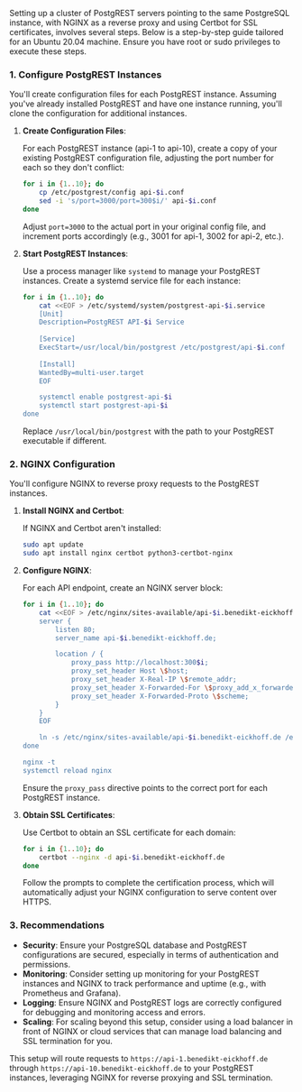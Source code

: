Setting up a cluster of PostgREST servers pointing to the same PostgreSQL instance, with NGINX as a reverse proxy and using Certbot for SSL certificates, involves several steps. Below is a step-by-step guide tailored for an Ubuntu 20.04 machine. Ensure you have root or sudo privileges to execute these steps.

### 1. Configure PostgREST Instances

You'll create configuration files for each PostgREST instance. Assuming you've already installed PostgREST and have one instance running, you'll clone the configuration for additional instances.

1. **Create Configuration Files**:
   
   For each PostgREST instance (api-1 to api-10), create a copy of your existing PostgREST configuration file, adjusting the port number for each so they don't conflict:
   
   ```bash
   for i in {1..10}; do
       cp /etc/postgrest/config api-$i.conf
       sed -i 's/port=3000/port=300$i/' api-$i.conf
   done
   ```
   
   Adjust `port=3000` to the actual port in your original config file, and increment ports accordingly (e.g., 3001 for api-1, 3002 for api-2, etc.).

2. **Start PostgREST Instances**:

   Use a process manager like `systemd` to manage your PostgREST instances. Create a systemd service file for each instance:
   
   ```bash
   for i in {1..10}; do
       cat <<EOF > /etc/systemd/system/postgrest-api-$i.service
       [Unit]
       Description=PostgREST API-$i Service
       
       [Service]
       ExecStart=/usr/local/bin/postgrest /etc/postgrest/api-$i.conf
       
       [Install]
       WantedBy=multi-user.target
       EOF

       systemctl enable postgrest-api-$i
       systemctl start postgrest-api-$i
   done
   ```
   
   Replace `/usr/local/bin/postgrest` with the path to your PostgREST executable if different.

### 2. NGINX Configuration

You'll configure NGINX to reverse proxy requests to the PostgREST instances. 

1. **Install NGINX and Certbot**:

   If NGINX and Certbot aren't installed:

   ```bash
   sudo apt update
   sudo apt install nginx certbot python3-certbot-nginx
   ```

2. **Configure NGINX**:

   For each API endpoint, create an NGINX server block:

   ```bash
   for i in {1..10}; do
       cat <<EOF > /etc/nginx/sites-available/api-$i.benedikt-eickhoff.de
       server {
           listen 80;
           server_name api-$i.benedikt-eickhoff.de;

           location / {
               proxy_pass http://localhost:300$i;
               proxy_set_header Host \$host;
               proxy_set_header X-Real-IP \$remote_addr;
               proxy_set_header X-Forwarded-For \$proxy_add_x_forwarded_for;
               proxy_set_header X-Forwarded-Proto \$scheme;
           }
       }
       EOF

       ln -s /etc/nginx/sites-available/api-$i.benedikt-eickhoff.de /etc/nginx/sites-enabled/
   done

   nginx -t
   systemctl reload nginx
   ```

   Ensure the `proxy_pass` directive points to the correct port for each PostgREST instance.

3. **Obtain SSL Certificates**:

   Use Certbot to obtain an SSL certificate for each domain:

   ```bash
   for i in {1..10}; do
       certbot --nginx -d api-$i.benedikt-eickhoff.de
   done
   ```

   Follow the prompts to complete the certification process, which will automatically adjust your NGINX configuration to serve content over HTTPS.

### 3. Recommendations

- **Security**: Ensure your PostgreSQL database and PostgREST configurations are secured, especially in terms of authentication and permissions.
- **Monitoring**: Consider setting up monitoring for your PostgREST instances and NGINX to track performance and uptime (e.g., with Prometheus and Grafana).
- **Logging**: Ensure NGINX and PostgREST logs are correctly configured for debugging and monitoring access and errors.
- **Scaling**: For scaling beyond this setup, consider using a load balancer in front of NGINX or cloud services that can manage load balancing and SSL termination for you.

This setup will route requests to `https://api-1.benedikt-eickhoff.de` through `https://api-10.benedikt-eickhoff.de` to your PostgREST instances, leveraging NGINX for reverse proxying and SSL termination.
